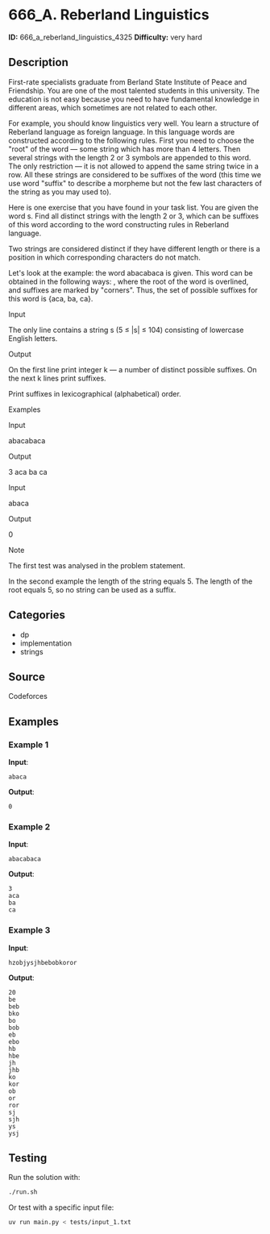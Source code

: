 # 666_A. Reberland Linguistics

**ID:** 666_a_reberland_linguistics_4325
**Difficulty:** very hard

## Description

First-rate specialists graduate from Berland State Institute of Peace and Friendship. You are one of the most talented students in this university. The education is not easy because you need to have fundamental knowledge in different areas, which sometimes are not related to each other.

For example, you should know linguistics very well. You learn a structure of Reberland language as foreign language. In this language words are constructed according to the following rules. First you need to choose the "root" of the word — some string which has more than 4 letters. Then several strings with the length 2 or 3 symbols are appended to this word. The only restriction —  it is not allowed to append the same string twice in a row. All these strings are considered to be suffixes of the word (this time we use word "suffix" to describe a morpheme but not the few last characters of the string as you may used to).

Here is one exercise that you have found in your task list. You are given the word s. Find all distinct strings with the length 2 or 3, which can be suffixes of this word according to the word constructing rules in Reberland language.

Two strings are considered distinct if they have different length or there is a position in which corresponding characters do not match.

Let's look at the example: the word abacabaca is given. This word can be obtained in the following ways: <image>, where the root of the word is overlined, and suffixes are marked by "corners". Thus, the set of possible suffixes for this word is {aca, ba, ca}.

Input

The only line contains a string s (5 ≤ |s| ≤ 104) consisting of lowercase English letters.

Output

On the first line print integer k — a number of distinct possible suffixes. On the next k lines print suffixes.

Print suffixes in lexicographical (alphabetical) order.

Examples

Input

abacabaca


Output

3
aca
ba
ca


Input

abaca


Output

0

Note

The first test was analysed in the problem statement.

In the second example the length of the string equals 5. The length of the root equals 5, so no string can be used as a suffix.

## Categories

- dp
- implementation
- strings

## Source

Codeforces

## Examples

### Example 1

**Input**:
```
abaca
```

**Output**:
```
0
```

### Example 2

**Input**:
```
abacabaca
```

**Output**:
```
3
aca
ba
ca
```

### Example 3

**Input**:
```
hzobjysjhbebobkoror
```

**Output**:
```
20
be
beb
bko
bo
bob
eb
ebo
hb
hbe
jh
jhb
ko
kor
ob
or
ror
sj
sjh
ys
ysj
```


## Testing

Run the solution with:

```bash
./run.sh
```

Or test with a specific input file:

```bash
uv run main.py < tests/input_1.txt
```
